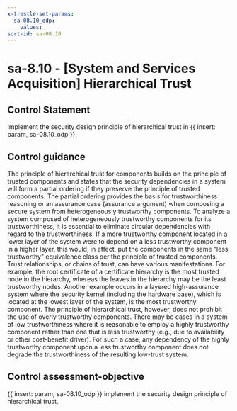 ```yaml
---
x-trestle-set-params:
  sa-08.10_odp:
    values:
sort-id: sa-08.10
---
```


# sa-8.10 - \[System and Services Acquisition\] Hierarchical Trust

## Control Statement

Implement the security design principle of hierarchical trust in {{ insert: param, sa-08.10_odp }}.

## Control guidance

The principle of hierarchical trust for components builds on the principle of trusted components and states that the security dependencies in a system will form a partial ordering if they preserve the principle of trusted components. The partial ordering provides the basis for trustworthiness reasoning or an assurance case (assurance argument) when composing a secure system from heterogeneously trustworthy components. To analyze a system composed of heterogeneously trustworthy components for its trustworthiness, it is essential to eliminate circular dependencies with regard to the trustworthiness. If a more trustworthy component located in a lower layer of the system were to depend on a less trustworthy component in a higher layer, this would, in effect, put the components in the same "less trustworthy" equivalence class per the principle of trusted components. Trust relationships, or chains of trust, can have various manifestations. For example, the root certificate of a certificate hierarchy is the most trusted node in the hierarchy, whereas the leaves in the hierarchy may be the least trustworthy nodes. Another example occurs in a layered high-assurance system where the security kernel (including the hardware base), which is located at the lowest layer of the system, is the most trustworthy component. The principle of hierarchical trust, however, does not prohibit the use of overly trustworthy components. There may be cases in a system of low trustworthiness where it is reasonable to employ a highly trustworthy component rather than one that is less trustworthy (e.g., due to availability or other cost-benefit driver). For such a case, any dependency of the highly trustworthy component upon a less trustworthy component does not degrade the trustworthiness of the resulting low-trust system.

## Control assessment-objective

{{ insert: param, sa-08.10_odp }} implement the security design principle of hierarchical trust.
